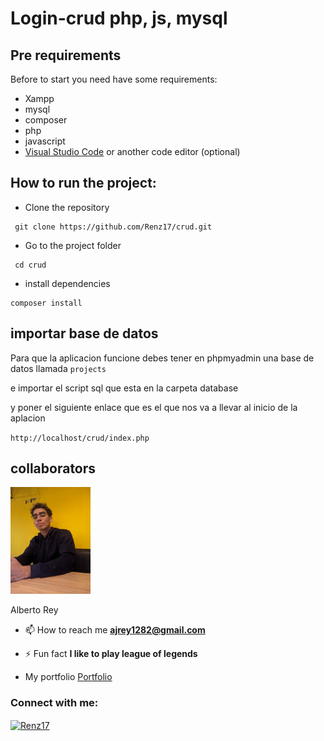 # Login-crud php, js, mysql

## Pre requirements

Before to start you need have some requirements:

- Xampp
- mysql 
- composer
- php
- javascript  
- [Visual Studio Code](https://code.visualstudio.com/) or another code editor (optional)

## How to run the project:

- Clone the repository

```
 git clone https://github.com/Renz17/crud.git

 ```
 

- Go to the project folder

```
 cd crud
```

- install dependencies
```
composer install 

```

## importar base de datos
Para que la aplicacion funcione debes tener en phpmyadmin una base de datos 
llamada ``projects`` 

e importar el script sql que esta en la carpeta database 

y poner el siguiente enlace que es el que nos va a llevar al inicio de la aplacion 

`http://localhost/crud/index.php`


## collaborators
<img src="https://github.com/Renz17/Images/blob/main/img/PXL_20220928_212013084_polarr.jpg" width="128"/>


Alberto Rey

- 📫 How to reach me **ajrey1282@gmail.com**

- ⚡ Fun fact **I like to play league of legends**
- My portfolio [Portfolio](https://portafolio-two-khaki.vercel.app/)

<h3 align="left">Connect with me:</h3>
<p align="left">
<a href="https://www.linkedin.com/in/renz17/" target="blank"><img align="center" src="https://raw.githubusercontent.com/rahuldkjain/github-profile-readme-generator/master/src/images/icons/Social/linked-in-alt.svg" alt="Renz17" height="30" width="40" /></a>

</p>
